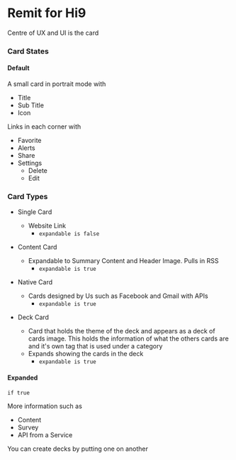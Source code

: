 Remit for Hi9
=============

Centre of UX and UI is the card

### Card States

#### Default
A small card in portrait mode with

* Title
* Sub Title
* Icon

Links in each corner with

* Favorite
* Alerts
* Share
* Settings
  * Delete
  * Edit


### Card Types

* Single Card
  * Website Link
    * `expandable is false`

* Content Card
  * Expandable to Summary Content and Header Image. Pulls in RSS
    * `expandable is true`

* Native Card
  * Cards designed by Us such as Facebook and Gmail with APIs
    * `expandable is true`

* Deck Card
  * Card that holds the theme of the deck and appears as a deck of cards image. This holds the information of what the others cards are and it's own tag that is used under a category
  * Expands showing the cards in the deck
    * `expandable is true`

#### Expanded
`if true`

More information such as
* Content
* Survey
* API from a Service



You can create decks by putting one on another
